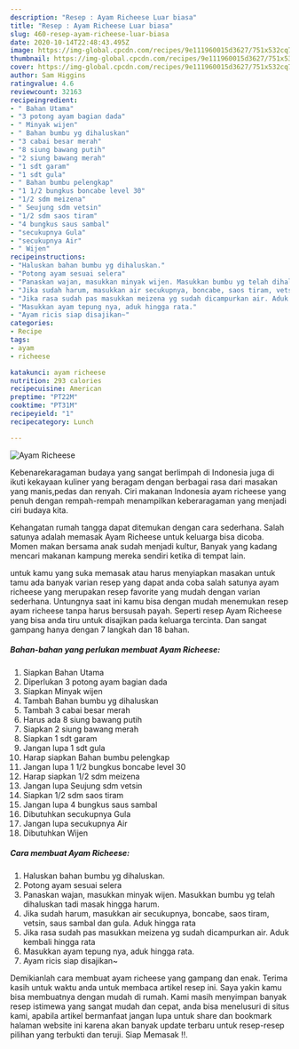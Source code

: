 ```yaml
---
description: "Resep : Ayam Richeese Luar biasa"
title: "Resep : Ayam Richeese Luar biasa"
slug: 460-resep-ayam-richeese-luar-biasa
date: 2020-10-14T22:48:43.495Z
image: https://img-global.cpcdn.com/recipes/9e111960015d3627/751x532cq70/ayam-richeese-foto-resep-utama.jpg
thumbnail: https://img-global.cpcdn.com/recipes/9e111960015d3627/751x532cq70/ayam-richeese-foto-resep-utama.jpg
cover: https://img-global.cpcdn.com/recipes/9e111960015d3627/751x532cq70/ayam-richeese-foto-resep-utama.jpg
author: Sam Higgins
ratingvalue: 4.6
reviewcount: 32163
recipeingredient:
- " Bahan Utama"
- "3 potong ayam bagian dada"
- " Minyak wijen"
- " Bahan bumbu yg dihaluskan"
- "3 cabai besar merah"
- "8 siung bawang putih"
- "2 siung bawang merah"
- "1 sdt garam"
- "1 sdt gula"
- " Bahan bumbu pelengkap"
- "1 1/2 bungkus boncabe level 30"
- "1/2 sdm meizena"
- " Seujung sdm vetsin"
- "1/2 sdm saos tiram"
- "4 bungkus saus sambal"
- "secukupnya Gula"
- "secukupnya Air"
- " Wijen"
recipeinstructions:
- "Haluskan bahan bumbu yg dihaluskan."
- "Potong ayam sesuai selera"
- "Panaskan wajan, masukkan minyak wijen. Masukkan bumbu yg telah dihaluskan tadi masak hingga harum."
- "Jika sudah harum, masukkan air secukupnya, boncabe, saos tiram, vetsin, saus sambal dan gula. Aduk hingga rata"
- "Jika rasa sudah pas masukkan meizena yg sudah dicampurkan air. Aduk kembali hingga rata"
- "Masukkan ayam tepung nya, aduk hingga rata."
- "Ayam ricis siap disajikan~"
categories:
- Recipe
tags:
- ayam
- richeese

katakunci: ayam richeese 
nutrition: 293 calories
recipecuisine: American
preptime: "PT22M"
cooktime: "PT31M"
recipeyield: "1"
recipecategory: Lunch

---
```



![Ayam Richeese](https://img-global.cpcdn.com/recipes/9e111960015d3627/751x532cq70/ayam-richeese-foto-resep-utama.jpg)

Kebenarekaragaman budaya yang sangat berlimpah di Indonesia juga di ikuti kekayaan kuliner yang beragam dengan berbagai rasa dari masakan yang manis,pedas dan renyah. Ciri makanan Indonesia ayam richeese yang penuh dengan rempah-rempah menampilkan keberaragaman yang menjadi ciri budaya kita.


Kehangatan rumah tangga dapat ditemukan dengan cara sederhana. Salah satunya adalah memasak Ayam Richeese untuk keluarga bisa dicoba. Momen makan bersama anak sudah menjadi kultur, Banyak yang kadang mencari makanan kampung mereka sendiri ketika di tempat lain.



untuk kamu yang suka memasak atau harus menyiapkan masakan untuk tamu ada banyak varian resep yang dapat anda coba salah satunya ayam richeese yang merupakan resep favorite yang mudah dengan varian sederhana. Untungnya saat ini kamu bisa dengan mudah menemukan resep ayam richeese tanpa harus bersusah payah.
Seperti resep Ayam Richeese yang bisa anda tiru untuk disajikan pada keluarga tercinta. Dan sangat gampang hanya dengan 7 langkah dan 18 bahan.


<!--inarticleads1-->

##### Bahan-bahan yang perlukan membuat Ayam Richeese:

1. Siapkan  Bahan Utama
1. Diperlukan 3 potong ayam bagian dada
1. Siapkan  Minyak wijen
1. Tambah  Bahan bumbu yg dihaluskan
1. Tambah 3 cabai besar merah
1. Harus ada 8 siung bawang putih
1. Siapkan 2 siung bawang merah
1. Siapkan 1 sdt garam
1. Jangan lupa 1 sdt gula
1. Harap siapkan  Bahan bumbu pelengkap
1. Jangan lupa 1 1/2 bungkus boncabe level 30
1. Harap siapkan 1/2 sdm meizena
1. Jangan lupa  Seujung sdm vetsin
1. Siapkan 1/2 sdm saos tiram
1. Jangan lupa 4 bungkus saus sambal
1. Dibutuhkan secukupnya Gula
1. Jangan lupa secukupnya Air
1. Dibutuhkan  Wijen




<!--inarticleads2-->

##### Cara membuat  Ayam Richeese:

1. Haluskan bahan bumbu yg dihaluskan.
1. Potong ayam sesuai selera
1. Panaskan wajan, masukkan minyak wijen. Masukkan bumbu yg telah dihaluskan tadi masak hingga harum.
1. Jika sudah harum, masukkan air secukupnya, boncabe, saos tiram, vetsin, saus sambal dan gula. Aduk hingga rata
1. Jika rasa sudah pas masukkan meizena yg sudah dicampurkan air. Aduk kembali hingga rata
1. Masukkan ayam tepung nya, aduk hingga rata.
1. Ayam ricis siap disajikan~




Demikianlah cara membuat ayam richeese yang gampang dan enak. Terima kasih untuk waktu anda untuk membaca artikel resep ini. Saya yakin kamu bisa membuatnya dengan mudah di rumah. Kami masih menyimpan banyak resep istimewa yang sangat mudah dan cepat, anda bisa menelusuri di situs kami, apabila artikel bermanfaat jangan lupa untuk share dan bookmark halaman website ini karena akan banyak update terbaru untuk resep-resep pilihan yang terbukti dan teruji. Siap Memasak !!. 
